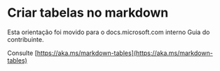 # <a name="create-tables-in-markdown"></a>Criar tabelas no markdown

Esta orientação foi movido para o docs.microsoft.com interno Guia do contribuinte.

Consulte [https://aka.ms/markdown-tables](https://aka.ms/markdown-tables)
